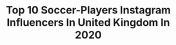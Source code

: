 ---
title: Top 10 Soccer-Players Instagram Influencers In United Kingdom In 2020
description: >-
  Find top soccer-players Instagram influencers in United Kingdom in 2020. Most popular hashtags: #football #soccer #skills #futbol.
platform: Instagram
hits: 16
text_top: Discover the most popular Instagram accounts on inBeat.
text_bottom: inBeat has 16 Instagram influencers like this in United Kingdom for you to collaborate.
profiles:
  - username: "traineffective"
    fullname: >-
      Train Effective | Soccer Tips
    bio: >-
      Group of former footballers whose main drive is providing tools and opening doors for aspiring players like yourself⚽️ 1-on-1 mentoring & EPL experts👇
    location: "United Kingdom"
    followers: 50093
    engagement: 264
    commentsToLikes: 0.011362
    id: ck0vyi1fi43jr0i19fp2wmmo6
    verified: false
    hashtags: "#fifa, #stayhome, #soccerteam, #coordination"
  - username: "ferjani_safi"
    fullname: >-
      Ferjani
    bio: >-
      🏆Vice European panna champion 2019 📍BELGIUM 📥 DM/ MAIL for collab
    location: "United Kingdom"
    followers: 24229
    engagement: 1200
    commentsToLikes: 0.056902
    id: ck15r443761t80i197h6okris
    verified: false
    hashtags: "#wtfskills, #futsal, #brfootball, #outplaythemall"
  - username: "malabarfooty"
    fullname: >-
      kerala football fans
    bio: >-
      Football enthusiasts, Malabar Football moments you don't want to miss. Suggest or send your favorite football moments to feature.
    location: "United Kingdom"
    followers: 24052
    engagement: 1477
    commentsToLikes: 0.005093
    id: ck8tbu8arx62i0j781e9yl5e4
    verified: false
    hashtags: "#soccerplayers, #footballmemes, #soccerworld, #cfc"
  - username: "paulmaximilian"
    fullname: >-
      PAUL MAXIMILIAN SCHLOSSER
    bio: >-
      stylist | @schierkeartists
    location: "United Kingdom"
    followers: 15300
    engagement: 234
    commentsToLikes: 0.029269
    id: ck0w0lxguevej0i19kjyjqx46
    verified: false
    hashtags: "#adamgroff, #netflixshows, #connorswindells, #netflix"
  - username: "fr_healthfitness"
    fullname: >-
      FRantastic Health & Fitness
    bio: >-
      🎖 𝐂𝐄𝐑𝐓𝐈𝐅𝐈𝐄𝐃 𝐏𝐓 (EMAIL/DM FOR ONLINE TRAINING) ⁣⁣ ⚽️ 𝐅𝐎𝐎𝐓𝐁𝐀𝐋𝐋𝐄𝐑 - SPORT-SPECIFIC⁣⁣⁣⁣⁣ 📚 𝐄𝐌𝐏𝐎𝗪𝐄𝐑𝐌𝐄𝐍𝐓⁣⁣⁣⁣⁣ 🏆 @myvitrend 𝐂𝐇𝐀𝐌𝐏𝐈𝐎𝐍
    location: "United Kingdom"
    followers: 21599
    engagement: 696
    commentsToLikes: 0.120602
    id: ckap6hxx3fww70i78snchk91k
    verified: false
    hashtags: "#footballtraining, #ahighergear, #trainwithfr, #frantastichealthfitness"
  - username: "beckham75"
    fullname: >-
      David Beckham
    bio: >-
      The best and most updated fan page of ♥️ #DavidBeckham ♥️ official page of he is 👉@davidbeckham 👈 डेविड बेकहम - 大卫·贝克汉姆 - Дэвид Бекхэм - دیوید بکهام
    location: "United Kingdom"
    followers: 175096
    engagement: 218
    commentsToLikes: 0.012063
    id: ck8t66q0ocfsd0j78aeg3v5n6
    verified: false
    hashtags: "#ultraboost, #sport, #haretocreate, #climacool"
  - username: "philyounghusband10"
    fullname: >-
      Phil Younghusband
    bio: >-
      Former Professional Football Player @adidasph Ambassador Property Enthusiast Twitter: @PhilYHusband ⚽️🏡
    location: "United Kingdom"
    followers: 93942
    engagement: 180
    commentsToLikes: 0.017286
    id: ck6tqcaj6qmhj0j71ypjcu8o3
    verified: false
    hashtags: "#father, #love, #freshair, #football"
  - username: "ldnmovements"
    fullname: >-
      Jamie Shawyer / LDN Movements
    bio: >-
      🎥• Football Youtuber with 500,000 subscribers •🎥 Futsal Player ⚽️🔥 - NEW VIDEO ⬇️
    location: "United Kingdom"
    followers: 122477
    engagement: 504
    commentsToLikes: 0.007846
    id: ck6tjkiqt2w6n0j71id0hczsy
    verified: false
    hashtags: "#giroud, #london, #puma, #futsal"
  - username: "bruno.fernandes18"
    fullname: >-
      Bruno Fernandes
    bio: >-
      Biggest @brunofernandes.10 fanpage 🤙⚽️ Manchester United player 🔴⚪️⚫️ Portugal 🇵🇹 Everything about Bruno📸 Follow ——> @united__way
    location: "United Kingdom"
    followers: 102892
    engagement: 346
    commentsToLikes: 0.009772
    id: ck8t7za9piino0j7855xqxpcw
    verified: false
    hashtags: "#brunofernandes, #bruno, #ball, #goal"
  - username: "goalkeepers365"
    fullname: >-
      goalkeepers365
    bio: >-
      Trade players on the only Football Stockmarket @footballindex ⚽️ 18+ only ⚽️
    location: "United Kingdom"
    followers: 145774
    engagement: 344
    commentsToLikes: 0.008288
    id: ck15u67shllwr0i19jnrq32gn
    verified: false
    hashtags: "#goalkeeper, #america, #soccer, #football"
---